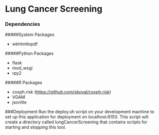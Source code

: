 # Lung Cancer Screening

### Dependencies
#####System Packages
- wkhtmltopdf

#####Python Packages
- flask
- mod_wsgi
- rpy2

#####R Packages
- coxph.risk (https://github.com/skoval/coxph.risk)
- VGAM
- jsonlite

###Deployment
Run the deploy.sh script on your development machine to set up this application for deployment on localhost:8150. This script will create a directory called lungCancerScreening that contains scripts for starting and stopping this tool.
